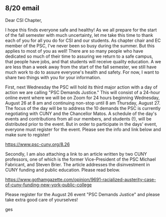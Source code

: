8/20 email
----
Dear CSI Chapter,

I hope this finds everyone safe and healthy!  As we all prepare for the start of the fall semester with much uncertainty, let me take this time to thank each of you for all you do for CSI and our students.  As chapter chair and EC member of the PSC, I've never been so busy during the summer.  But this applies to most of you as well!  There are so many people who have dedicated so much of their time to assuring we return to a safe campus, that people have jobs, and that students will receive quality education.  A we are less than a week away from the start of the fall semester, we still have much work to do to assure everyone's health and safety.  For now, I want to share two things with you for your information.

First, next Wednesday the PSC will hold its third major action with a day of action we are calling "PSC Demands Justice."  This will consist of a 24-hour online event where we will be on Zoom for 24 hours beginning Wednesday, August 26 at 8 am and continuing non-stop until 8 am Thursday, August 27.  The focus of the day will be to address the 10 demands the PSC is currently negotiating with CUNY and the Chancellor Matos.  A schedule of the day's events and contributions from all our members, and students (!), will be distributed prior to the event.  But in order to participate in the days' event, everyone must register for the event.  Please see the info and link below and make sure to register!

https://www.psc-cuny.org/8.26

Secondly, I am also attaching a link to an article written by two CUNY professors, one of which is the former Vice-President of the PSC Michael Fabricant, and Steven Brier.  The article addresses the disinvestment in CUNY funding and public education.  Please read below.

https://www.gothamgazette.com/opinion/9691-racialized-austerity-case-of-cuny-funding-new-york-public-college

Please register for the August 26 event "PSC Demands Justice" and please take extra good care of yourselves!

ges
